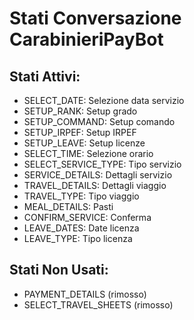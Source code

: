 # Stati Conversazione CarabinieriPayBot

## Stati Attivi:
- SELECT_DATE: Selezione data servizio
- SETUP_RANK: Setup grado
- SETUP_COMMAND: Setup comando
- SETUP_IRPEF: Setup IRPEF
- SETUP_LEAVE: Setup licenze
- SELECT_TIME: Selezione orario
- SELECT_SERVICE_TYPE: Tipo servizio
- SERVICE_DETAILS: Dettagli servizio
- TRAVEL_DETAILS: Dettagli viaggio
- TRAVEL_TYPE: Tipo viaggio
- MEAL_DETAILS: Pasti
- CONFIRM_SERVICE: Conferma
- LEAVE_DATES: Date licenza
- LEAVE_TYPE: Tipo licenza

## Stati Non Usati:
- PAYMENT_DETAILS (rimosso)
- SELECT_TRAVEL_SHEETS (rimosso)
